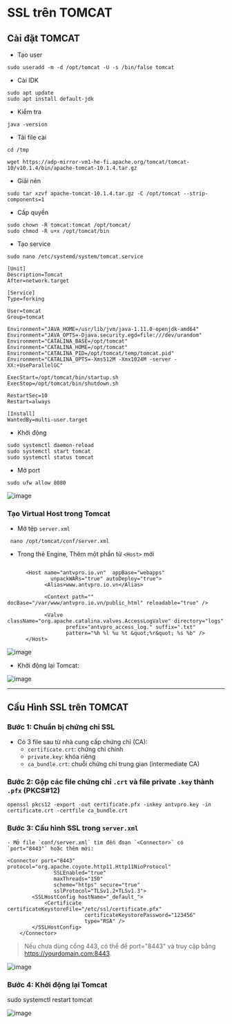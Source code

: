 
# SSL trên TOMCAT

## Cài đặt TOMCAT
- Tạo user 
```
sudo useradd -m -d /opt/tomcat -U -s /bin/false tomcat
```
- Cài IDK 
```
sudo apt update
sudo apt install default-jdk
```
- Kiểm tra 
```
java -version 
```
- Tải file cài 
```bash!
cd /tmp

wget https://adp-mirror-vm1-he-fi.apache.org/tomcat/tomcat-10/v10.1.4/bin/apache-tomcat-10.1.4.tar.gz
```
- Giải nén 
```
sudo tar xzvf apache-tomcat-10.1.4.tar.gz -C /opt/tomcat --strip-components=1
```
- Cấp quyền 
```
sudo chown -R tomcat:tomcat /opt/tomcat/
sudo chmod -R u+x /opt/tomcat/bin
```
- Tạo service 
```
sudo nano /etc/systemd/system/tomcat.service
```
```
[Unit]
Description=Tomcat
After=network.target

[Service]
Type=forking

User=tomcat
Group=tomcat

Environment="JAVA_HOME=/usr/lib/jvm/java-1.11.0-openjdk-amd64"
Environment="JAVA_OPTS=-Djava.security.egd=file:///dev/urandom"
Environment="CATALINA_BASE=/opt/tomcat"
Environment="CATALINA_HOME=/opt/tomcat"
Environment="CATALINA_PID=/opt/tomcat/temp/tomcat.pid"
Environment="CATALINA_OPTS=-Xms512M -Xmx1024M -server -XX:+UseParallelGC"

ExecStart=/opt/tomcat/bin/startup.sh
ExecStop=/opt/tomcat/bin/shutdown.sh

RestartSec=10
Restart=always

[Install]
WantedBy=multi-user.target
```

- Khởi động 
```
sudo systemctl daemon-reload
sudo systemctl start tomcat
sudo systemctl status tomcat
```
- Mở port 
```
sudo ufw allow 8080
```
![image](https://github.com/user-attachments/assets/ce05bea9-0d95-4774-993f-c205b11d26b2)


### Tạo Virtual Host trong Tomcat
- Mở tệp `server.xml`
```
 nano /opt/tomcat/conf/server.xml
```

- Trong thẻ Engine, Thêm một phần tử `<Host>` mới
```xml!

      <Host name="antvpro.io.vn"  appBase="webapps"
              unpackWARs="true" autoDeploy="true">
            <Alias>www.antvpro.io.vn</Alias>

            <Context path="" docBase="/var/www/antvpro.io.vn/public_html" reloadable="true" />

            <Valve className="org.apache.catalina.valves.AccessLogValve" directory="logs"
                   prefix="antvpro_access_log." suffix=".txt"
                   pattern="%h %l %u %t &quot;%r&quot; %s %b" />
      </Host>

```
![image](https://github.com/user-attachments/assets/cbd1cd94-9b9e-4cde-8740-a19d5ad6e974)

- Khởi động lại Tomcat: 

![image](https://github.com/user-attachments/assets/aa51e712-f0e4-40e8-a938-1b735e07d7da)

---

## Cấu Hình SSL trên TOMCAT

### **Bước 1: Chuẩn bị chứng chỉ SSL**

- Có 3 file sau từ nhà cung cấp chứng chỉ (CA):
    - `certificate.crt`: chứng chỉ chính
    - `private.key`: khóa riêng
    - `ca_bundle.crt`: chuỗi chứng chỉ trung gian (intermediate CA)

### Bước 2: Gộp các file chứng chỉ `.crt` và file private `.key` thành `.pfx` (PKCS#12)

```bash!
openssl pkcs12 -export -out certificate.pfx -inkey antvpro.key -in certificate.crt -certfile ca_bundle.crt
```
### Bước 3: Cấu hình SSL trong `server.xml`
    - Mở file `conf/server.xml` tìm đến đoạn `<Connector>` có `port="8443"` hoặc thêm mới:
```xml!
<Connector port="8443" protocol="org.apache.coyote.http11.Http11NioProtocol"
               SSLEnabled="true"
               maxThreads="150"
               scheme="https" secure="true"
               sslProtocol="TLSv1.2+TLSv1.3">
        <SSLHostConfig hostName="_default_">
            <Certificate certificateKeystoreFile="/etc/ssl/certificate.pfx"
                         certificateKeystorePassword="123456"
                         type="RSA" />
        </SSLHostConfig>
    </Connector>
```

> Nếu chưa dùng cổng 443, có thể để port="8443" và truy cập bằng https://yourdomain.com:8443.

![image](https://github.com/user-attachments/assets/9931f06c-42bd-4893-9282-26c6c5265038)


### Bước 4: Khởi động lại Tomcat
sudo systemctl restart tomcat

![image](https://github.com/user-attachments/assets/09014887-0a59-4dc2-87b4-454d9282ce0e)



